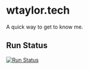 # wtaylor.tech

A quick way to get to know me.

## Run Status

[![Run Status](https://api.shippable.com/projects/5c357d2cb8ce350b00a4385a/badge?branch=master)]()